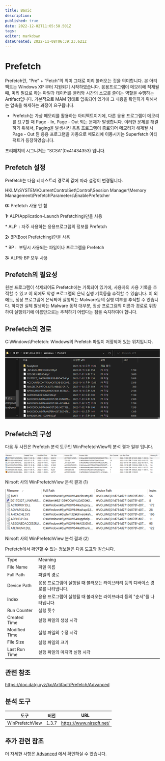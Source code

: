 ```yaml
---
title: Basic
description: 
published: true
date: 2022-12-02T11:05:58.501Z
tags: 
editor: markdown
dateCreated: 2022-11-08T06:39:23.621Z
---
```


# Prefetch

Prefetch란, “Pre” + “Fetch”의 의미 그대로 미리 불러오는 것을 의미합니다. 본 아티팩트는 Windows XP 부터 지원되기 시작하였습니다. 응용프로그램이 메모리에 적재될 때, 미리 필요로 하는 파일과 데이터를 불러와 시간의 소모를 줄이는 역할을 수행하는 Artifact입니다. 기본적으로 MAM 형태로 압축되어 있기에 그 내용을 확인하기 위해서는 압축을 해제하는 과정이 요구됩니다.

-   Prefetch는 가상 메모리를 활용하는 아티팩트이기에, 다른 응용 프로그램이 메모리를 요구할 때 Page - In, Page - Out 되는 문제가 발생합니다. 이러한 문제를 해결하기 위해서, Paging을 발생시킨 응용 프로그램이 종료되어 메모리가 해제될 시 Page - Out 된 응용 프로그램을 자동으로 메모리에 이동시키는 Superfetch 아티팩트가 등장하였습니다.

프리패치의 시그니처는 "SCSA"(0x41434353) 입니다.

## Prefetch 설정

Prefetch는 다음 레지스트리 경로의 값에 따라 설정이 변경됩니다.

HKLM\\SYSTEM\\CurrentControlSet\\Control\\Session Manager\\Memory Management\\PrefetchParameters\\EnablePrefetcher

**0:** Prefetch 사용 안 함

**1:** ALP(Application-Launch Prefetching)만을 사용

\* ALP  : 자주 사용하는 응용프로그램의 정보를 Prefetch

**2:** BP(Boot Prefetching)만을 사용

\* BP :  부팅시 사용되는 파일이나 프로그램을 Prefetch

**3:** ALP와 BP 모두 사용

## Prefetch의 필요성

원본 프로그램이 삭제되어도 Prefetch에는 기록되어 있기에, 사용자의 사용 기록을 추적할 수 있고 이 외에도 악성 프로그램의 은닉 실행 기록등을 추적할 수 있습니다. 이 외에도, 정상 프로그램에 은닉되어 실행되는 Malware등의 실행 여부를 추적할 수 있습니다. 하지만 실제 발생하는 Malware 동작 대부분, 정상 프로그램의 이름과 경로로 위장하여 실행되기에 이름만으로는 추적하기 어렵다는 점을 숙지하여야 합니다.

## Prefetch의 경로

C:\\Windows\\Prefetch: Windows의 Prefetch 파일이 저장되어 있는 위치입니다.

![](/화면_캡처_2022-11-03_160449.png)

## Prefetch의 구성

다음 두 사진은 Prefetch 분석 도구인 WinPrefetchView의 분석 결과 일부 입니다.

![](/prefetch/prefetch1.png)

Nirsoft 사의 WinPrefetchView 분석 결과 (1)

![](/prefetch/prefetch2.png)

Nirsoft 사의 WinPrefetchView 분석 결과 (2)

Prefetch에서 확인할 수 있는 정보들은 다음 도표와 같습니다.

|     |     |
| --- | --- |
| Type | Meaning |
| File Name | 파일 이름 |
| Full Path | 파일의 경로 |
| Device Path | 응용 프로그램이 실행될 때 불러오는 라이브러리 등의 디바이스 경로를 나타냅니다. |
| Index | 응용 프로그램이 실행될 때 불러오는 라이브러리 등의 "순서"를 나타냅니다. |
| Run Counter | 실행 횟수 |
| Created Time | 실행 파일의 생성 시각 |
| Modified Time | 실행 파일의 수정 시각 |
| File Size | 실행 파일의 크기 |
| Last Run Time | 실행 파일의 마지막 실행 시각 |


## 관련 참조

https://doc.datg.xyz/ko/Artifact/Prefetch/Advanced

## 분석 도구

|도구|버전|URL|
|-|-|-|
|WinPrefetchView|1.3.7|https://www.nirsoft.net/|

## 추가 관련 참조
더 자세한 사항은 [Advanced](/ko/Artifact/Prefetch/Advanced) 에서 확인하실 수 있습니다.
